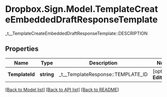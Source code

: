# Dropbox.Sign.Model.TemplateCreateEmbeddedDraftResponseTemplate
_t__TemplateCreateEmbeddedDraftResponseTemplate::DESCRIPTION

## Properties

Name | Type | Description | Notes
------------ | ------------- | ------------- | -------------
**TemplateId** | **string** |  _t__TemplateResponse::TEMPLATE_ID  | [optional] **EditUrl** | **string** |  _t__TemplateCreateEmbeddedDraftResponseTemplate::EDIT_URL  | [optional] **ExpiresAt** | **int** |  _t__TemplateCreateEmbeddedDraftResponseTemplate::EXPIRES_AT  | [optional] **Warnings** | [**List&lt;WarningResponse&gt;**](WarningResponse.md) |  _t__WarningResponse::LIST_DESCRIPTION  | [optional] 

[[Back to Model list]](../README.md#documentation-for-models) [[Back to API list]](../README.md#documentation-for-api-endpoints) [[Back to README]](../README.md)

